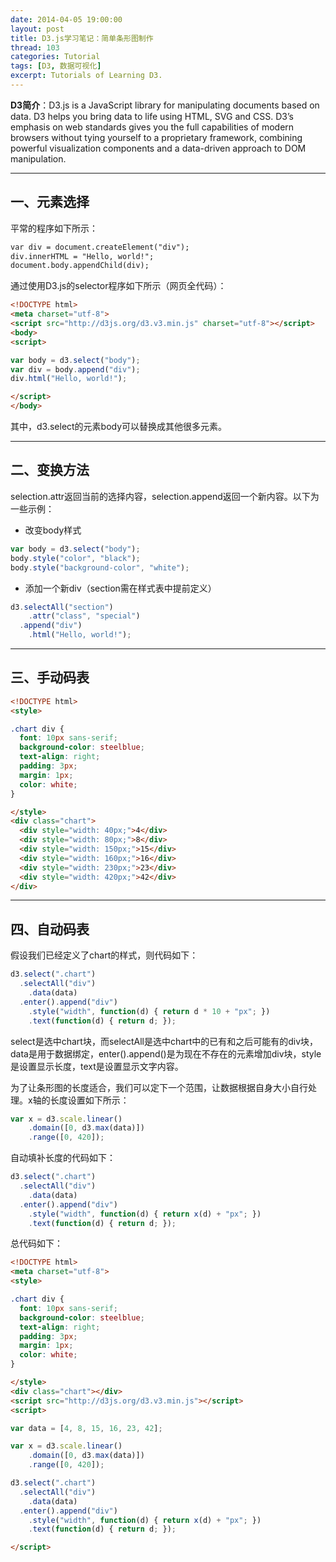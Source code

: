```yaml
---
date: 2014-04-05 19:00:00
layout: post
title: D3.js学习笔记：简单条形图制作
thread: 103
categories: Tutorial
tags: [D3, 数据可视化]
excerpt: Tutorials of Learning D3.
---
```


**D3简介**：D3.js is a JavaScript library for manipulating documents based on data. D3 helps you bring data to life using HTML, SVG and CSS. D3’s emphasis on web standards gives you the full capabilities of modern browsers without tying yourself to a proprietary framework, combining powerful visualization components and a data-driven approach to DOM manipulation.

----

## 一、元素选择

平常的程序如下所示：

```html
var div = document.createElement("div");
div.innerHTML = "Hello, world!";
document.body.appendChild(div);
```

通过使用D3.js的selector程序如下所示（网页全代码）：

```html
<!DOCTYPE html>
<meta charset="utf-8">
<script src="http://d3js.org/d3.v3.min.js" charset="utf-8"></script>
<body>
<script>

var body = d3.select("body");
var div = body.append("div");
div.html("Hello, world!");

</script>
</body>
```

其中，d3.select的元素body可以替换成其他很多元素。

----

## 二、变换方法

selection.attr返回当前的选择内容，selection.append返回一个新内容。以下为一些示例：

* 改变body样式

```javascript
var body = d3.select("body");
body.style("color", "black");
body.style("background-color", "white");
```

* 添加一个新div（section需在样式表中提前定义）

```javascript
d3.selectAll("section")
	.attr("class", "special")
  .append("div")
	.html("Hello, world!");
```

----

## 三、手动码表

```html
<!DOCTYPE html>
<style>

.chart div {
  font: 10px sans-serif;
  background-color: steelblue;
  text-align: right;
  padding: 3px;
  margin: 1px;
  color: white;
}

</style>
<div class="chart">
  <div style="width: 40px;">4</div>
  <div style="width: 80px;">8</div>
  <div style="width: 150px;">15</div>
  <div style="width: 160px;">16</div>
  <div style="width: 230px;">23</div>
  <div style="width: 420px;">42</div>
</div>
```

----

## 四、自动码表

假设我们已经定义了chart的样式，则代码如下：

```javascript
d3.select(".chart")
  .selectAll("div")
	.data(data)
  .enter().append("div")
	.style("width", function(d) { return d * 10 + "px"; })
	.text(function(d) { return d; });
```

select是选中chart块，而selectAll是选中chart中的已有和之后可能有的div块，data是用于数据绑定，enter().append()是为现在不存在的元素增加div块，style是设置显示长度，text是设置显示文字内容。

为了让条形图的长度适合，我们可以定下一个范围，让数据根据自身大小自行处理。x轴的长度设置如下所示：

```javascript
var x = d3.scale.linear()
	.domain([0, d3.max(data)])
	.range([0, 420]);
```

自动填补长度的代码如下：

```javascript
d3.select(".chart")
  .selectAll("div")
	.data(data)
  .enter().append("div")
	.style("width", function(d) { return x(d) + "px"; })
	.text(function(d) { return d; });
```

总代码如下：

```html
<!DOCTYPE html>
<meta charset="utf-8">
<style>

.chart div {
  font: 10px sans-serif;
  background-color: steelblue;
  text-align: right;
  padding: 3px;
  margin: 1px;
  color: white;
}

</style>
<div class="chart"></div>
<script src="http://d3js.org/d3.v3.min.js"></script>
<script>

var data = [4, 8, 15, 16, 23, 42];

var x = d3.scale.linear()
	.domain([0, d3.max(data)])
	.range([0, 420]);

d3.select(".chart")
  .selectAll("div")
	.data(data)
  .enter().append("div")
	.style("width", function(d) { return x(d) + "px"; })
	.text(function(d) { return d; });

</script>
```

